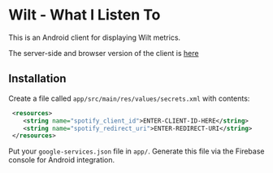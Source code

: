 # Wilt - What I Listen To

This is an Android client for displaying Wilt metrics.

The server-side and browser version of the client is [here](https://github.com/oliveroneill/wilt)

## Installation
Create a file called `app/src/main/res/values/secrets.xml` with contents:
```xml
 <resources>
    <string name="spotify_client_id">ENTER-CLIENT-ID-HERE</string>
    <string name="spotify_redirect_uri">ENTER-REDIRECT-URI</string>
 </resources>
```
Put your `google-services.json` file in `app/`. Generate this file via the
Firebase console for Android integration.
